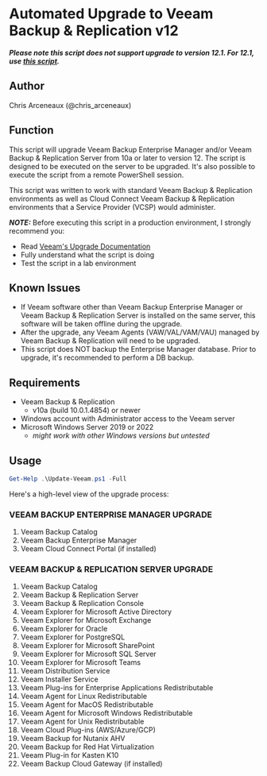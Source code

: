 # Automated Upgrade to Veeam Backup & Replication v12

***Please note this script does not support upgrade to version 12.1. For 12.1, use [this script](https://github.com/VeeamHub/powershell/tree/master/BR-UpgradeV12.1).***

## Author

Chris Arceneaux (@chris_arceneaux)

## Function

This script will upgrade Veeam Backup Enterprise Manager and/or Veeam Backup & Replication Server from 10a or later to version 12. The script is designed to be executed on the server to be upgraded. It's also possible to execute the script from a remote PowerShell session.

This script was written to work with standard Veeam Backup & Replication environments as well as Cloud Connect Veeam Backup & Replication environments that a Service Provider (VCSP) would administer.

***NOTE:*** Before executing this script in a production environment, I strongly recommend you:

* Read [Veeam's Upgrade Documentation](https://helpcenter.veeam.com/docs/backup/vsphere/upgrade_vbr.html?ver=120)
* Fully understand what the script is doing
* Test the script in a lab environment

## Known Issues

* If Veeam software other than Veeam Backup Enterprise Manager or Veeam Backup & Replication Server is installed on the same server, this software will be taken offline during the upgrade.
* After the upgrade, any Veeam Agents (VAW/VAL/VAM/VAU) managed by Veeam Backup & Replication will need to be upgraded.
* This script does NOT backup the Enterprise Manager database. Prior to upgrade, it's recommended to perform a DB backup.

## Requirements

* Veeam Backup & Replication
  * v10a (build 10.0.1.4854) or newer
* Windows account with Administrator access to the Veeam server
* Microsoft Windows Server 2019 or 2022
  * *might work with other Windows versions but untested*

## Usage

```powershell
Get-Help .\Update-Veeam.ps1 -Full
```

Here's a high-level view of the upgrade process:

### VEEAM BACKUP ENTERPRISE MANAGER UPGRADE #######

1. Veeam Backup Catalog
2. Veeam Backup Enterprise Manager
3. Veeam Cloud Connect Portal (if installed)

### VEEAM BACKUP & REPLICATION SERVER UPGRADE #######

1. Veeam Backup Catalog
2. Veeam Backup & Replication Server
3. Veeam Backup & Replication Console
4. Veeam Explorer for Microsoft Active Directory
5. Veeam Explorer for Microsoft Exchange
6. Veeam Explorer for Oracle
7. Veeam Explorer for PostgreSQL
8. Veeam Explorer for Microsoft SharePoint
9. Veeam Explorer for Microsoft SQL Server
10. Veeam Explorer for Microsoft Teams
11. Veeam Distribution Service
12. Veeam Installer Service
13. Veeam Plug-ins for Enterprise Applications Redistributable
14. Veeam Agent for Linux Redistributable
15. Veeam Agent for MacOS Redistributable
16. Veeam Agent for Microsoft Windows Redistributable
17. Veeam Agent for Unix Redistributable
18. Veeam Cloud Plug-ins (AWS/Azure/GCP)
19. Veeam Backup for Nutanix AHV
20. Veeam Backup for Red Hat Virtualization
21. Veeam Plug-in for Kasten K10
22. Veeam Backup Cloud Gateway (if installed)
